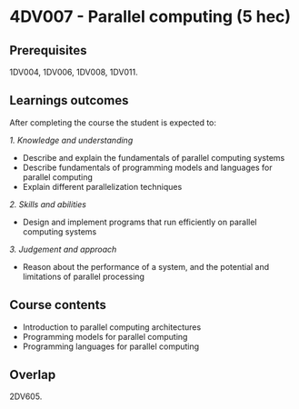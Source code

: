 # 4DV007 - Parallel computing (5 hec)

## Prerequisites

1DV004, 1DV006, 1DV008, 1DV011.

## Learnings outcomes

After completing the course the student is expected to:

*1. Knowledge and understanding*

- Describe and explain the fundamentals of parallel computing systems
- Describe fundamentals of programming models and languages for parallel
computing
- Explain different parallelization techniques

*2.	Skills and abilities*

- Design and implement programs that run efficiently on parallel computing systems

*3.	Judgement and approach*

- Reason about the performance of a system, and the potential and limitations of parallel processing

## Course contents

- Introduction to parallel computing architectures 
- Programming models for parallel computing
- Programming languages for parallel computing

## Overlap

2DV605.